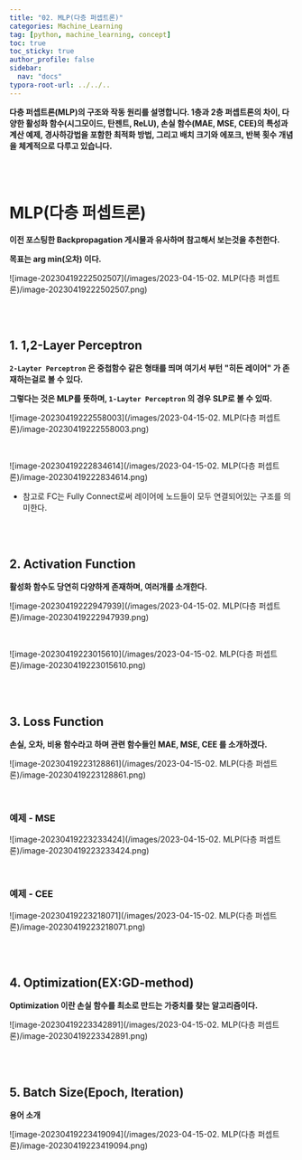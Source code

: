 ```yaml
---
title: "02. MLP(다층 퍼셉트론)"
categories: Machine_Learning
tag: [python, machine_learning, concept]
toc: true
toc_sticky: true
author_profile: false
sidebar:
  nav: "docs"
typora-root-url: ../../..
---
```




**다층 퍼셉트론(MLP)의 구조와 작동 원리를 설명합니다. 1층과 2층 퍼셉트론의 차이, 다양한 활성화 함수(시그모이드, 탄젠트, ReLU), 손실 함수(MAE, MSE, CEE)의 특성과 계산 예제, 경사하강법을 포함한 최적화 방법, 그리고 배치 크기와 에포크, 반복 횟수 개념을 체계적으로 다루고 있습니다.**

<br><br>

# MLP(다층 퍼셉트론)

**이전 포스팅한 Backpropagation 게시물과 유사하며 참고해서 보는것을 추천한다.**

**목표는 arg min(오차) 이다.**

![image-20230419222502507](/images/2023-04-15-02. MLP(다층 퍼셉트론)/image-20230419222502507.png) 

<br><br>

## 1. 1,2-Layer Perceptron

**`2-Layter Perceptron` 은 중첩함수 같은 형태를 띄며 여기서 부턴 "히든 레이어" 가 존재하는걸로 볼 수 있다.**

**그렇다는 것은 MLP를 뜻하며, `1-Layter Perceptron` 의 경우 SLP로 볼 수 있따.**

![image-20230419222558003](/images/2023-04-15-02. MLP(다층 퍼셉트론)/image-20230419222558003.png) 

<br>

![image-20230419222834614](/images/2023-04-15-02. MLP(다층 퍼셉트론)/image-20230419222834614.png) 

* 참고로 FC는 Fully Connect로써 레이어에 노드들이 모두 연결되어있는 구조를 의미한다.

<br><br>

## 2. Activation Function

**활성화 함수도 당연히 다양하게 존재하며, 여러개를 소개한다.**

![image-20230419222947939](/images/2023-04-15-02. MLP(다층 퍼셉트론)/image-20230419222947939.png) 

<br>

![image-20230419223015610](/images/2023-04-15-02. MLP(다층 퍼셉트론)/image-20230419223015610.png) 

<br><br>

## 3. Loss Function

**손실, 오차, 비용 함수라고 하며 관련 함수들인 MAE, MSE, CEE 를 소개하겠다.**

![image-20230419223128861](/images/2023-04-15-02. MLP(다층 퍼셉트론)/image-20230419223128861.png) 

<br>

### 예제 - MSE

![image-20230419223233424](/images/2023-04-15-02. MLP(다층 퍼셉트론)/image-20230419223233424.png) 

<br>

### 예제 - CEE

![image-20230419223218071](/images/2023-04-15-02. MLP(다층 퍼셉트론)/image-20230419223218071.png) 

<br><br>

## 4. Optimization(EX:GD-method)

**Optimization 이란 손실 함수를 최소로 만드는 가중치를 찾는 알고리즘이다.**

![image-20230419223342891](/images/2023-04-15-02. MLP(다층 퍼셉트론)/image-20230419223342891.png) 

<br><br>

## 5. Batch Size(Epoch, Iteration)

**용어 소개**

![image-20230419223419094](/images/2023-04-15-02. MLP(다층 퍼셉트론)/image-20230419223419094.png) 
